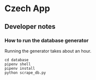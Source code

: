 # Czech App

## Developer notes

### How to run the database generator

Running the generator takes about an hour.

```
cd database
pipenv shell
pipenv install
python scrape_db.py
```
